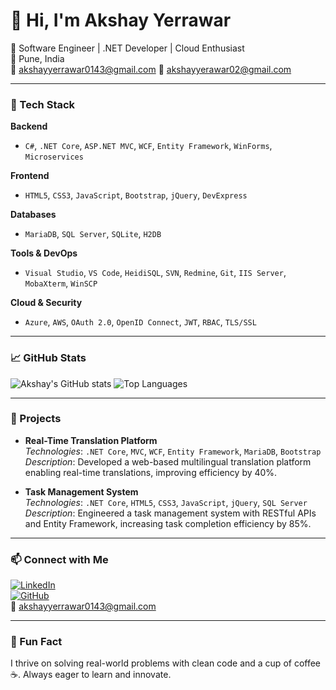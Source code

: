 # 👋 Hi, I'm Akshay Yerrawar

💼 Software Engineer | .NET Developer | Cloud Enthusiast  
📍 Pune, India  
📧 akshayyerrawar0143@gmail.com
📧 akshayyerawar02@gmail.com

---

### 🧰 Tech Stack

**Backend**  
- `C#`, `.NET Core`, `ASP.NET MVC`, `WCF`, `Entity Framework`, `WinForms`, `Microservices`

**Frontend**  
- `HTML5`, `CSS3`, `JavaScript`, `Bootstrap`, `jQuery`, `DevExpress`

**Databases**  
- `MariaDB`, `SQL Server`, `SQLite`, `H2DB`

**Tools & DevOps**  
- `Visual Studio`, `VS Code`, `HeidiSQL`, `SVN`, `Redmine`, `Git`, `IIS Server`, `MobaXterm`, `WinSCP`

**Cloud & Security**  
- `Azure`, `AWS`, `OAuth 2.0`, `OpenID Connect`, `JWT`, `RBAC`, `TLS/SSL`

---

### 📈 GitHub Stats

![Akshay's GitHub stats](https://github-readme-stats.vercel.app/api?username=Akshay-Yerawar&show_icons=true&theme=tokyonight)
![Top Languages](https://github-readme-stats.vercel.app/api/top-langs/?username=Akshay-Yerawar&layout=compact&theme=tokyonight)

---

### 🚀 Projects

- **Real-Time Translation Platform**  
  *Technologies*: `.NET Core`, `MVC`, `WCF`, `Entity Framework`, `MariaDB`, `Bootstrap`  
  *Description*: Developed a web-based multilingual translation platform enabling real-time translations, improving efficiency by 40%.

- **Task Management System**  
  *Technologies*: `.NET Core`, `HTML5`, `CSS3`, `JavaScript`, `jQuery`, `SQL Server`  
  *Description*: Engineered a task management system with RESTful APIs and Entity Framework, increasing task completion efficiency by 85%.

---

### 📫 Connect with Me

[![LinkedIn](https://img.shields.io/badge/-LinkedIn-blue?style=flat&logo=linkedin)](https://linkedin.com/in/akshayyerawar)  
[![GitHub](https://img.shields.io/badge/-GitHub-black?style=flat&logo=github)](https://github.com/Akshay-Yerawar)  
📧 akshayyerrawar0143@gmail.com

---

### 🧠 Fun Fact

I thrive on solving real-world problems with clean code and a cup of coffee ☕. Always eager to learn and innovate.
